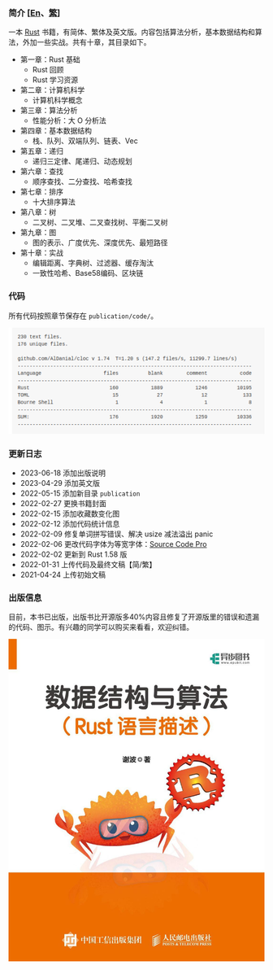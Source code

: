 ### 简介 [[En](./README.md)、[繁](./README_TW.md)]
一本 [Rust](https://www.rust-lang.org/) 书籍，有简体、繁体及英文版。内容包括算法分析，基本数据结构和算法，外加一些实战。共有十章，其目录如下。

* 第一章：Rust 基础
    - Rust 回顾
    - Rust 学习资源
* 第二章：计算机科学
    - 计算机科学概念
* 第三章：算法分析
    - 性能分析：大 O 分析法
* 第四章：基本数据结构
    - 栈、队列、双端队列、链表、Vec
* 第五章：递归
    - 递归三定律、尾递归、动态规划
* 第六章：查找
    - 顺序查找、二分查找、哈希查找
* 第七章：排序
    - 十大排序算法
* 第八章：树
    - 二叉树、二叉堆、二叉查找树、平衡二叉树
* 第九章：图
    - 图的表示、广度优先、深度优先、最短路径
* 第十章：实战
    - 编辑距离、字典树、过滤器、缓存淘汰
    - 一致性哈希、Base58编码、区块链 

### 代码

所有代码按照章节保存在 `publication/code/`。

![code_statistics](./code_statistics.png)

<!-- ### 收藏数

![star](https://starchart.cc/QMHTMY/RustBook.svg)
-->

### 更新日志
* 2023-06-18 添加出版说明
* 2023-04-29 添加英文版
* 2022-05-15 添加新目录 `publication`
* 2022-02-27 更换书籍封面
* 2022-02-15 添加收藏数变化图
* 2022-02-12 添加代码统计信息
* 2022-02-09 修复单词拼写错误、解决 usize 减法溢出 panic
* 2022-02-06 更改代码字体为等宽字体：[Source Code Pro](https://github.com/adobe-fonts/source-code-pro)
* 2022-02-02 更新到 Rust 1.58 版
* 2022-01-31 上传代码及最终文稿【简/繁】
* 2021-04-24 上传初始文稿

### 出版信息
目前，本书已出版，出版书比开源版多40%内容且修复了开源版里的错误和遗漏的代码、图示。有兴趣的同学可以购买来看看，欢迎纠错。

![PublishCover](./RustPublishCover.jpg)

